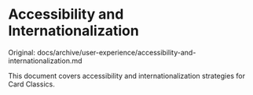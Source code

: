 # Accessibility and Internationalization

Original: docs/archive/user-experience/accessibility-and-internationalization.md

This document covers accessibility and internationalization strategies for Card Classics.
